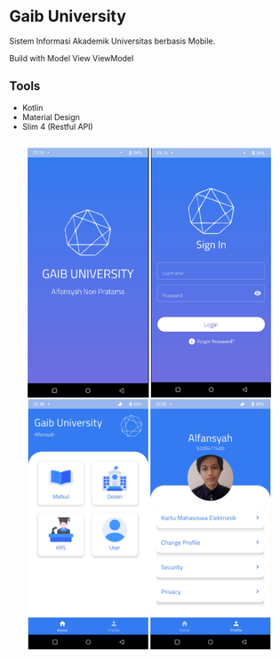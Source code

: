 
# Gaib University

Sistem Informasi Akademik Universitas berbasis Mobile.

Build with Model View ViewModel

## Tools
- Kotlin
- Material Design
- Slim 4 (Restful API)

## 
<p align="center">
  <img src="ss1.jpg" height="450" title="Splash">
  <img src="ss4.jpg" height="450" title="Login">
  <img src="ss2.jpg" height="450" title="Dashboard">
  <img src="ss3.jpg" height="450" title="Profile">
</p>
